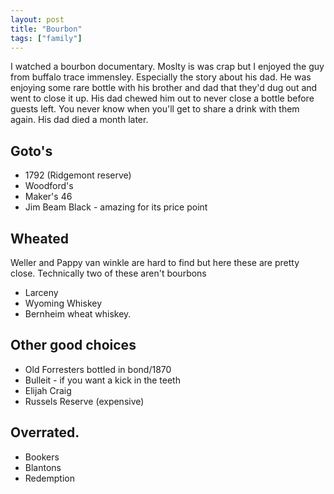 ```yaml
--- 
layout: post
title: "Bourbon"
tags: ["family"]
---
```


I watched a bourbon documentary. Moslty is was crap but I enjoyed the guy from buffalo trace immensley. Especially the story about his dad. He was enjoying some rare bottle with his brother and dad that they'd dug out and went to close it up. His dad chewed him out to never close a bottle before guests left. You never know when you'll get to share a drink with them again. His dad died a month later. 

## Goto's
* 1792 (Ridgemont reserve)
* Woodford's 
* Maker's 46
* Jim Beam Black - amazing for its price point

## Wheated 
 Weller and Pappy van winkle are hard to find but here these are pretty close. Technically two of these aren't bourbons

* Larceny
* Wyoming Whiskey
* Bernheim wheat whiskey.

## Other good choices
* Old Forresters bottled in bond/1870 
* Bulleit - if you want a kick in the teeth
* Elijah Craig 
* Russels Reserve (expensive)
  


## Overrated.
* Bookers
* Blantons
* Redemption

